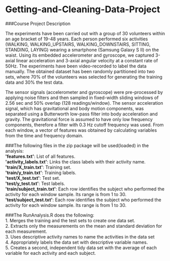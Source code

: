 # Getting-and-Cleaning-Data-Project

###Course Project Description

The experiments have been carried out with a group of 30 volunteers within an age bracket of 19-48 years. Each person performed six activities (WALKING, WALKING_UPSTAIRS, WALKING_DOWNSTAIRS, SITTING, STANDING, LAYING) wearing a smartphone (Samsung Galaxy S II) on the waist. Using its embedded accelerometer and gyroscope, we captured 3-axial linear acceleration and 3-axial angular velocity at a constant rate of 50Hz. The experiments have been video-recorded to label the data manually. The obtained dataset has been randomly partitioned into two sets, where 70% of the volunteers was selected for generating the training data and 30% the test data. 

The sensor signals (accelerometer and gyroscope) were pre-processed by applying noise filters and then sampled in fixed-width sliding windows of 2.56 sec and 50% overlap (128 readings/window). The sensor acceleration signal, which has gravitational and body motion components, was separated using a Butterworth low-pass filter into body acceleration and gravity. The gravitational force is assumed to have only low frequency components, therefore a filter with 0.3 Hz cutoff frequency was used. From each window, a vector of features was obtained by calculating variables from the time and frequency domain.

###The following files in the zip package will be used(loaded) in the analysis:
<br/><b>'features.txt'</b>: List of all features.
<br/><b>'activity_labels.txt'</b>: Links the class labels with their activity name.
<br/><b>'train/X_train.txt'</b>: Training set.
<br/><b>'train/y_train.txt'</b>: Training labels.
<br/><b>'test/X_test.txt'</b>: Test set.
<br/><b>'test/y_test.txt'</b>: Test labels.
<br/><b>'train/subject_train.txt'</b>: Each row identifies the subject who performed the activity for each window sample. Its range is from 1 to 30. 
<br/><b>'test/subject_test.txt'</b>: Each row identifies the subject who performed the activity for each window sample. Its range is from 1 to 30. 

###The RunAnalysis.R does the following: 
<br/>1. Merges the training and the test sets to create one data set.
<br/>2. Extracts only the measurements on the mean and standard deviation for each measurement. 
<br/>3. Uses descriptive activity names to name the activities in the data set
<br/>4. Appropriately labels the data set with descriptive variable names. 
<br/>5. Creates a second, independent tidy data set with the average of each variable for each activity and each subject.


